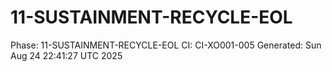 # 11-SUSTAINMENT-RECYCLE-EOL
Phase: 11-SUSTAINMENT-RECYCLE-EOL
CI: CI-XO001-005
Generated: Sun Aug 24 22:41:27 UTC 2025
